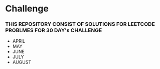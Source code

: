 # Challenge

### THIS REPOSITORY CONSIST OF SOLUTIONS FOR LEETCODE PROBLMES FOR 30 DAY's CHALLENGE

- APRIL
- MAY
- JUNE
- JULY
- AUGUST
